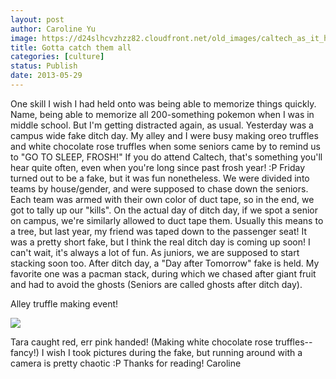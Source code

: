 ```yaml
---
layout: post
author: Caroline Yu
image: https://d24slhcvzhzz82.cloudfront.net/old_images/caltech_as_it_happens/6a0105349b8251970b019102492077970c.jpg
title: Gotta catch them all
categories: [culture]
status: Publish
date: 2013-05-29
---
```


One skill I wish I had held onto was being able to memorize things quickly. Name, being able to memorize all 200-something pokemon when I was in middle school. But I'm getting distracted again, as usual. Yesterday was a campus wide fake ditch day. My alley and I were busy making oreo truffles and white chocolate rose truffles when some seniors came by to remind us to "GO TO SLEEP, FROSH!" If you do attend Caltech, that's something you'll hear quite often, even when you're long since past frosh year! :P 
Friday turned out to be a fake, but it was fun nonetheless. We were divided into teams by house/gender, and were supposed to chase down the seniors. Each team was armed with their own color of duct tape, so in the end, we got to tally up our "kills". On the actual day of ditch day, if we spot a senior on campus, we're similarly allowed to duct tape them. Usually this means to a tree, but last year, my friend was taped down to the passenger seat! It was a pretty short fake, but I think the real ditch day is coming up soon! I can't wait, it's always a lot of fun. As juniors, we are supposed to start stacking soon too. After ditch day, a "Day after Tomorrow" fake is held. My favorite one was a pacman stack, during which we chased after giant fruit and had to avoid the ghosts (Seniors are called ghosts after ditch day). 


Alley truffle making event! 


![](https://d24slhcvzhzz82.cloudfront.net/old_images/caltech_as_it_happens/6a0105349b8251970b01910249215e970c.jpg)

Tara caught red, err pink handed! (Making white chocolate rose truffles--fancy!)
I wish I took pictures during the fake, but running around with a camera is pretty chaotic :P 
Thanks for reading!
Caroline
